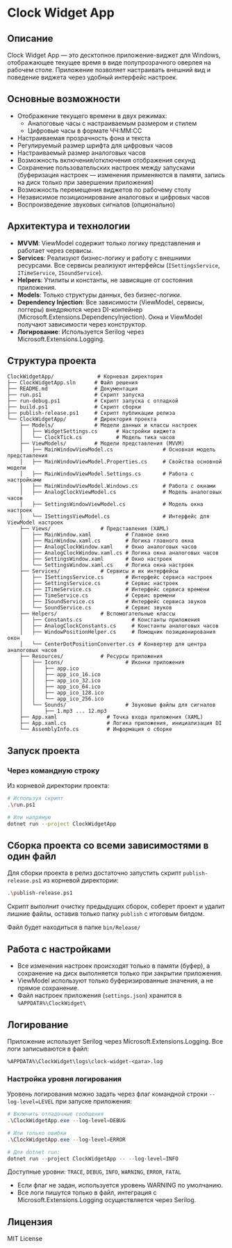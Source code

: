 # Clock Widget App

## Описание
Clock Widget App — это десктопное приложение-виджет для Windows, отображающее текущее время в виде полупрозрачного оверлея на рабочем столе. Приложение позволяет настраивать внешний вид и поведение виджета через удобный интерфейс настроек.

## Основные возможности
- Отображение текущего времени в двух режимах:
  - Аналоговые часы с настраиваемым размером и стилем
  - Цифровые часы в формате ЧЧ:ММ:СС
- Настраиваемая прозрачность фона и текста
- Регулируемый размер шрифта для цифровых часов
- Настраиваемый размер аналоговых часов
- Возможность включения/отключения отображения секунд
- Сохранение пользовательских настроек между запусками (буферизация настроек — изменения применяются в памяти, запись на диск только при завершении приложения)
- Возможность перемещения виджетов по рабочему столу
- Независимое позиционирование аналоговых и цифровых часов
- Воспроизведение звуковых сигналов (опционально)

## Архитектура и технологии
- **MVVM**: ViewModel содержит только логику представления и работает через сервисы.
- **Services**: Реализуют бизнес-логику и работу с внешними ресурсами. Все сервисы реализуют интерфейсы (`ISettingsService`, `ITimeService`, `ISoundService`).
- **Helpers**: Утилиты и константы, не зависящие от состояния приложения.
- **Models**: Только структуры данных, без бизнес-логики.
- **Dependency Injection**: Все зависимости (ViewModel, сервисы, логгеры) внедряются через DI-контейнер (Microsoft.Extensions.DependencyInjection). Окна и ViewModel получают зависимости через конструктор.
- **Логирование**: Используется Serilog через Microsoft.Extensions.Logging.

## Структура проекта
```
ClockWidgetApp/              # Корневая директория
├── ClockWidgetApp.sln      # Файл решения
├── README.md               # Документация
├── run.ps1                 # Скрипт запуска
├── run-debug.ps1           # Скрипт запуска с отладкой
├── build.ps1               # Скрипт сборки
├── publish-release.ps1     # Скрипт публикации релиза
└── ClockWidgetApp/         # Директория проекта
    ├── Models/             # Модели данных и классы настроек
    │   ├── WidgetSettings.cs      # Настройки виджета
    │   └── ClockTick.cs           # Модель тика часов
    ├── ViewModels/         # Модели представления (MVVM)
    │   ├── MainWindowViewModel.cs                # Основная модель представления
    │   ├── MainWindowViewModel.Properties.cs     # Свойства основной модели
    │   ├── MainWindowViewModel.Settings.cs       # Работа с настройками
    │   ├── MainWindowViewModel.Windows.cs        # Работа с окнами
    │   ├── AnalogClockViewModel.cs               # Модель аналоговых часов
    │   ├── SettingsWindowViewModel.cs            # Модель окна настроек
    │   └── ISettingsViewModel.cs                 # Интерфейс для ViewModel настроек
    ├── Views/                # Представления (XAML)
    │   ├── MainWindow.xaml           # Главное окно
    │   ├── MainWindow.xaml.cs        # Логика главного окна
    │   ├── AnalogClockWindow.xaml    # Окно аналоговых часов
    │   ├── AnalogClockWindow.xaml.cs # Логика окна аналоговых часов
    │   ├── SettingsWindow.xaml       # Окно настроек
    │   └── SettingsWindow.xaml.cs    # Логика окна настроек
    ├── Services/             # Сервисы и их интерфейсы
    │   ├── ISettingsService.cs       # Интерфейс сервиса настроек
    │   ├── SettingsService.cs        # Сервис настроек
    │   ├── ITimeService.cs           # Интерфейс сервиса времени
    │   ├── TimeService.cs            # Сервис времени
    │   ├── ISoundService.cs          # Интерфейс сервиса звуков
    │   └── SoundService.cs           # Сервис звуков
    ├── Helpers/              # Вспомогательные классы
    │   ├── Constants.cs                # Константы приложения
    │   ├── AnalogClockConstants.cs     # Константы аналоговых часов
    │   ├── WindowPositionHelper.cs     # Помощник позиционирования окон
    │   └── CenterDotPositionConverter.cs # Конвертер для центра аналоговых часов
    ├── Resources/            # Ресурсы приложения
    │   ├── Icons/                    # Иконки приложения
    │   │   ├── app.ico
    │   │   ├── app_ico_16.ico
    │   │   ├── app_ico_32.ico
    │   │   ├── app_ico_64.ico
    │   │   ├── app_ico_128.ico
    │   │   └── app_ico_256.ico
    │   └── Sounds/                   # Звуковые файлы для сигналов
    │       ├── 1.mp3 ... 12.mp3
    ├── App.xaml                # Точка входа приложения (XAML)
    ├── App.xaml.cs             # Логика приложения, инициализация DI
    └── AssemblyInfo.cs         # Информация о сборке
```

## Запуск проекта

### Через командную строку
Из корневой директории проекта:
```bash
# Используя скрипт
.\run.ps1

# Или напрямую
dotnet run --project ClockWidgetApp
```

## Сборка проекта со всеми зависимостями в один файл
Для сборки проекта в релиз достаточно запустить скрипт `publish-release.ps1` из корневой директории:
```bash
.\publish-release.ps1
```

Скрипт выполнит очистку предыдущих сборок, соберет проект и удалит лишние файлы, оставив только папку `publish` с итоговым билдом.

Файл будет находиться в папке `bin/Release/`

## Работа с настройками
- Все изменения настроек происходят только в памяти (буфер), а сохранение на диск выполняется только при закрытии приложения.
- ViewModel используют только буферизированные значения, а не прямое сохранение.
- Файл настроек приложения (`settings.json`) хранится в `%APPDATA%\ClockWidget\`

## Логирование

Приложение использует Serilog через Microsoft.Extensions.Logging. Все логи записываются в файл:
```
%APPDATA%\ClockWidget\logs\clock-widget-<дата>.log
```

### Настройка уровня логирования

Уровень логирования можно задать через флаг командной строки `--log-level=LEVEL` при запуске приложения:

```powershell
# Включить отладочные сообщения
.\ClockWidgetApp.exe --log-level=DEBUG

# Или только ошибки
.\ClockWidgetApp.exe --log-level=ERROR

# Для dotnet run:
dotnet run --project ClockWidgetApp -- --log-level=INFO
```

Доступные уровни: `TRACE`, `DEBUG`, `INFO`, `WARNING`, `ERROR`, `FATAL`

- Если флаг не задан, используется уровень WARNING по умолчанию.
- Все логи пишутся только в файл, интеграция с Microsoft.Extensions.Logging осуществляется через Serilog.

## Лицензия
MIT License

